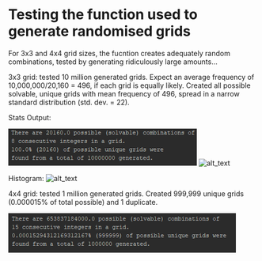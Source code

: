 # Testing the function used to generate randomised grids

For 3x3 and 4x4 grid sizes, the fucntion creates adequately random combinations, tested by generating ridiculously large amounts...

3x3 grid: tested 10 million generated grids. 
Expect an average frequency of 10,000,000/20,160 = 496, if each grid is equally likely.
Created all possible solvable, unique grids with mean frequency of 496, spread in a narrow standard distribution (std. dev. = 22). 

Stats Output:

![alt_text](/GridGeneratorTesting/3x3%2010mil%20unique%20grids.png) ![alt_text]()

Histogram:
![alt_text]()

4x4 grid: tested 1 million generated grids.
Created 999,999 unique grids (0.000015% of total possible) and 1 duplicate.

![alt_text](/GridGeneratorTesting/4x4%201mil%20unique%20grids.png)


